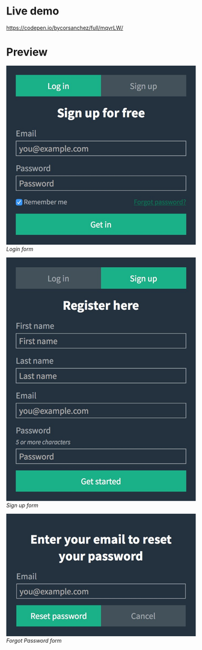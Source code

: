 # Live demo
https://codepen.io/bycorsanchez/full/mqvrLW/

# Preview

![Login Preview](images/preview-login.jpg)
*Login form*

![Sign Up Preview](images/preview-signup.jpg)
*Sign up form*

![Forgot Password Preview](images/preview-forgot.jpg)
*Forgot Password form*